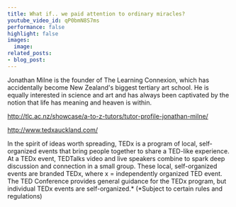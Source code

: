 ```yaml
---
title: What if.. we paid attention to ordinary miracles?
youtube_video_id: qP0bmN8S7ms
performance: false
highlight: false
images:
  image: 
related_posts:
- blog_post: 
---
```


Jonathan Milne is the founder of The Learning Connexion, which has accidentally become New Zealand's biggest tertiary art school. He is equally interested in science and art and has always been captivated by the notion that life has meaning and heaven is within.

http://tlc.ac.nz/showcase/a-to-z-tutors/tutor-profile-jonathan-milne/

http://www.tedxauckland.com/

In the spirit of ideas worth spreading, TEDx is a program of local, self-organized events that bring people together to share a TED-like experience. At a TEDx event, TEDTalks video and live speakers combine to spark deep discussion and connection in a small group. These local, self-organized events are branded TEDx, where x = independently organized TED event. The TED Conference provides general guidance for the TEDx program, but individual TEDx events are self-organized.* (*Subject to certain rules and regulations)

